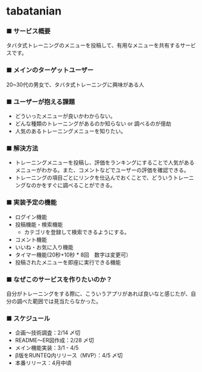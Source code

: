# tabatanian

### ■ サービス概要

タバタ式トレーニングのメニューを投稿して、有用なメニューを共有するサービスです。

### ■ メインのターゲットユーザー

20~30代の男女で、タバタ式トレーニングに興味がある人

### ■ ユーザーが抱える課題

+ どういったメニューが良いかわからない。
+ どんな種類のトレーニングがあるのか知らない or 調べるのが億劫
+ 人気のあるトレーニングメニューを知りたい。

### ■ 解決方法

+ トレーニングメニューを投稿し、評価をランキングにすることで人気があるメニューがわかる。また、コメントなどでユーザーの評価を確認できる。
+ トレーニングの項目ごとにリンクを仕込んでおくことで、どういうトレーニングなのかをすぐに調べることができる。

### ■ 実装予定の機能

+ ログイン機能
+ 投稿機能・検索機能
  + カテゴリを登録して検索できるようにする。
+ コメント機能
+ いいね・お気に入り機能
+ タイマー機能(20秒+10秒 * 8回　数字は変更可）
+ 投稿されたメニューを即座に実行できる機能

### ■ なぜこのサービスを作りたいのか？

自分がトレーニングをする際に、こういうアプリがあれば良いなと感じたが、自分の調べた範囲では見当たらなかった。

### ■ スケジュール

+ 企画〜技術調査：2/14 〆切
+ README〜ER図作成：2/28 〆切
+ メイン機能実装：3/1 - 4/5
+ β版をRUNTEQ内リリース（MVP）：4/5 〆切
+ 本番リリース：4月中頃
